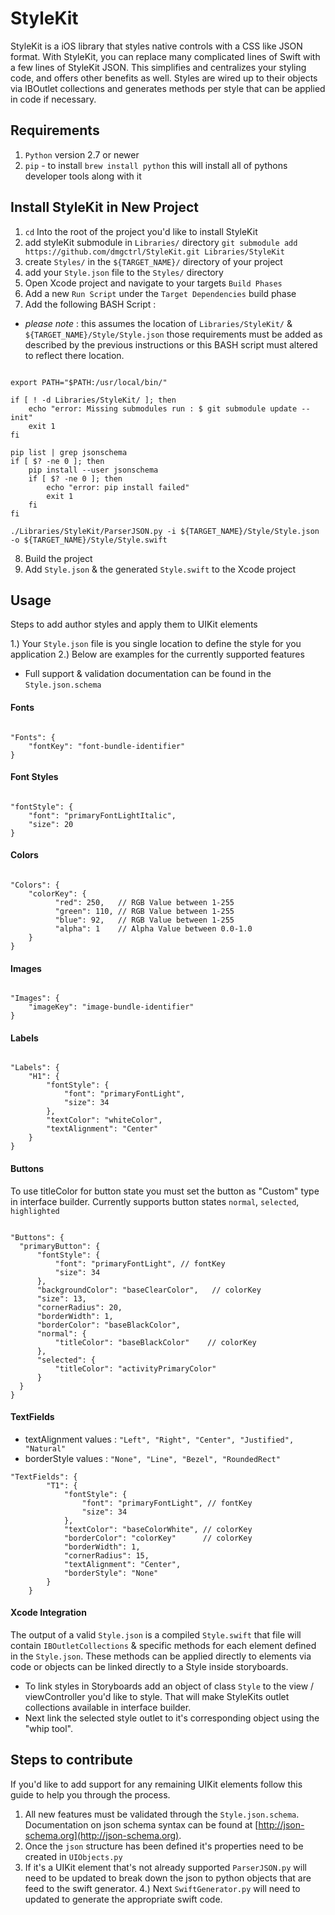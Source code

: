 # StyleKit

StyleKit is a iOS library that styles native controls with a CSS like JSON format. With StyleKit, you can replace many complicated lines of Swift with a few lines of StyleKit JSON. This simplifies and centralizes your styling code, and offers other benefits as well. Styles are wired up to their objects via IBOutlet collections and generates methods per style that can be applied in code if necessary.

## Requirements

1. ` Python ` version 2.7 or newer
2. ` pip ` -  to install ` brew install python ` this will install all of pythons developer tools along with it

## Install StyleKit in New Project

1. ` cd ` Into the root of the project you'd like to install StyleKit
2. add styleKit submodule in ` Libraries/ ` directory ` git submodule add https://github.com/dmgctrl/StyleKit.git Libraries/StyleKit `
3. create ` Styles/ ` in the ` ${TARGET_NAME}/ ` directory of your project
4. add your ` Style.json ` file to the ` Styles/ ` directory
5. Open Xcode project and navigate to your targets ` Build Phases `
6. Add a new ` Run Script ` under the ` Target Dependencies ` build phase
7. Add the following BASH Script :
  * *please note* : this assumes the location of ` Libraries/StyleKit/ ` & ` ${TARGET_NAME}/Style/Style.json ` those requirements must be added as described by the previous instructions or this BASH script must altered to reflect there location.

```

export PATH="$PATH:/usr/local/bin/"

if [ ! -d Libraries/StyleKit/ ]; then
    echo "error: Missing submodules run : $ git submodule update --init"
    exit 1
fi

pip list | grep jsonschema
if [ $? -ne 0 ]; then
    pip install --user jsonschema
    if [ $? -ne 0 ]; then
        echo "error: pip install failed"
        exit 1
    fi
fi

./Libraries/StyleKit/ParserJSON.py -i ${TARGET_NAME}/Style/Style.json -o ${TARGET_NAME}/Style/Style.swift

```

8. Build the project
9. Add ` Style.json ` & the generated ` Style.swift ` to the Xcode project

## Usage

Steps to add author styles and apply them to UIKit elements

1.) Your ` Style.json ` file is you single location to define the style for you application
2.) Below are examples for the currently supported features
 * Full support & validation documentation can be found in the ` Style.json.schema `

#### Fonts

```

"Fonts": {
    "fontKey": "font-bundle-identifier"
}

```

#### Font Styles

```

"fontStyle": {
    "font": "primaryFontLightItalic",
    "size": 20
}

```

#### Colors

```

"Colors": {
    "colorKey": {
          "red": 250,   // RGB Value between 1-255
          "green": 110, // RGB Value between 1-255
          "blue": 92,   // RGB Value between 1-255
          "alpha": 1    // Alpha Value between 0.0-1.0
    }
}

```

#### Images

```

"Images": {
    "imageKey": "image-bundle-identifier"
}

```

#### Labels

```

"Labels": {
    "H1": {
        "fontStyle": {
            "font": "primaryFontLight",
            "size": 34
        },
        "textColor": "whiteColor",
        "textAlignment": "Center"
    }
}

```

#### Buttons

To use titleColor for button state you must set the button as "Custom" type in interface builder. Currently supports button states ` normal `, ` selected `, `  highlighted `

```

"Buttons": {
  "primaryButton": {
      "fontStyle": {
          "font": "primaryFontLight", // fontKey
          "size": 34
      },
      "backgroundColor": "baseClearColor",   // colorKey
      "size": 13,
      "cornerRadius": 20,
      "borderWidth": 1,
      "borderColor": "baseBlackColor",
      "normal": {
          "titleColor": "baseBlackColor"    // colorKey
      },
      "selected": {
          "titleColor": "activityPrimaryColor"
      }
  }
}

```

#### TextFields

* textAlignment values : ` "Left", "Right", "Center", "Justified", "Natural" `
* borderStyle values : ` "None", "Line", "Bezel", "RoundedRect" `

```
"TextFields": {
        "T1": {
            "fontStyle": {
                "font": "primaryFontLight", // fontKey
                "size": 34
            },
            "textColor": "baseColorWhite", // colorKey
            "borderColor": "colorKey"      // colorKey
            "borderWidth": 1,
            "cornerRadius": 15,
            "textAlignment": "Center",
            "borderStyle": "None"
        }
    }

```

#### Xcode Integration

The output of a valid ` Style.json ` is a compiled ` Style.swift ` that file will contain ` IBOutletCollections ` & specific methods for each element defined in the ` Style.json `. These methods can be applied directly to elements via code or objects can be linked directly to a Style inside storyboards.

* To link styles in Storyboards add an object of class ` Style ` to the view / viewController you'd like to style. That will make StyleKits outlet collections available in interface builder.
* Next link the selected style outlet to it's corresponding object using the "whip tool".

## Steps to contribute

If you'd like to add support for any remaining UIKit elements follow this guide to help you through the process.

1. All new features must be validated through the ` Style.json.schema `. Documentation on json schema syntax can be found at [http://json-schema.org](http://json-schema.org).
2. Once the ` json ` structure has been defined it's properties need to be created in ` UIObjects.py `
3. If it's a UIKit element that's not already supported ` ParserJSON.py ` will need to be updated to break down the json to python objects that are feed to the swift generator.
4.) Next ` SwiftGenerator.py ` will need to updated to generate the appropriate swift code.
